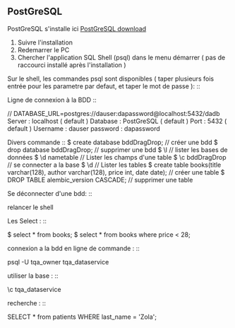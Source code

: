 ## PostGreSQL


PostGreSQL s'installe ici
[PostGreSQL download](https://www.postgresql.org/download/windows/)


1. Suivre l'installation
2. Redemarrer le PC
3. Chercher l'application SQL Shell (psql) dans le menu démarrer ( pas de raccourci installé après l'installation )

Sur le shell, les commandes psql sont disponibles
( taper plusieurs fois entrée pour les parametre par defaut, et taper le mot de passe ):
::

Ligne de connexion à la BDD
::

  // DATABASE_URL=postgres://dauser:dapassword@localhost:5432/dadb
  Server : localhost ( default )
  Database : PostGreSQL ( default )
  Port : 5432 ( default )
  Username : dauser
  password : dapassword

Divers commande
::
  $ create database bddDragDrop; // créer une bdd
  $ drop database bddDragDrop; // supprimer une bdd
  $ \l // lister les bases de données
  $ \d nametable // Lister les champs d'une table
  $ \c bddDragDrop // se connecter a la base
  $ \d // Lister les tables
  $ create table books(title varchar(128), author varchar(128), price int, date date); // créer une table
  $ DROP TABLE  alembic_version CASCADE; // supprimer une table

Se déconnecter d'une bdd:
::

  relancer le shell

Les Select :
::

  $ select * from books;
  $ select * from books where price < 28;

connexion a la bdd en ligne de commande :
::

  psql -U tqa_owner tqa_dataservice

utiliser la base :
::

  \c tqa_dataservice

recherche :
::

  SELECT * from patients WHERE last_name = 'Zola';
